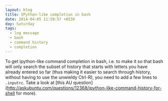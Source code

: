 ```yaml
---
layout: blog
title: IPython-like completion in bash
date: 2014-04-05 11:59:57 +0530
day: Saturday
tags:
  - log message
  - bash
  - command history
  - completion
---
```


To get ipython-like command completion in bash, i.e. to make it so that bash will only search the subset of history that starts with letters you have already entered so far (thus making it easier to search through history, without having to use the unwieldy Ctrl-R), you need to add a few lines to `.inputrc`. Take a look at [this AU question](http://askubuntu.com/questions/12368/ipython-like-command-history-for-shell for more).
